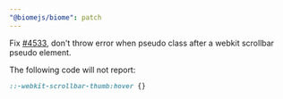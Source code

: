```yaml
---
"@biomejs/biome": patch
---
```


Fix [#4533](https://github.com/biomejs/biome/issues/4533), don't throw error when pseudo class after a webkit scrollbar pseudo element.

The following code will not report:

```css
::-webkit-scrollbar-thumb:hover {}
```
